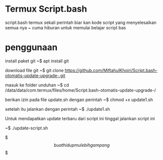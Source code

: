 # Termux Script.bash

script.bash termux
sekali perintah biar kan kode script yang menyelesaikan semua nya
~ cuma hiburan untuk memulai belajar script bas

# penggunaan

install paket git
~$ apt install git

download file git
~$ git clone https://github.com/MiftahulKhoiri/Script.bash-otomatis-update-upgrade-.git 

masuk ke folder unduhan
~$ cd /data/data/com.termux/files/home/Script.bash-otomatis-update-upgrade-/

berikan izin pada file update.sh dengan perintah
~$ chmod +x update1.sh

setelah itu jalankan dengan perintah 
~$ ./update1.sh

Untuk mendapatkan update terbaru dari script ini tinggal jalankan script ini

~$ ./update-script.sh

$$$ buat hidup mu lebih gampang $$$
